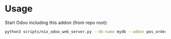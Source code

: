 # Usage

Start Odoo including this addon (from repo root):

```bash
python3 scripts/nix_odoo_web_server.py --db-name mydb --addon pos_order_remove_line
```
